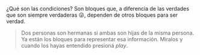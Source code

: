 <pl-toolbox toolbox-url="http://162.243.62.18:3001/assets/editor/sinComandos.xml"></pl-toolbox>

¿Qué son las condiciones? Son bloques que, a diferencia de las verdades que son siempre verdaderas :stuck_out_tongue_winking_eye:, dependen de otros bloques para ser verdad. 

> Dos personas son hermanas si ambas son hijas de la misma persona. Ya están los bloques para representar esa información. Miralos y cuando los hayas entendido presioná _play_.  